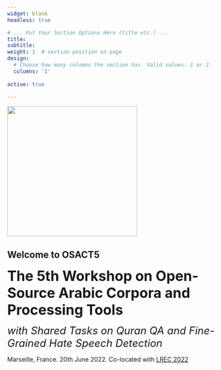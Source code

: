 ```yaml
---
widget: blank
headless: true

# ... Put Your Section Options Here (title etc.) ...
title: 
subtitle:
weight: 1  # section position on page
design:
  # Choose how many columns the section has. Valid values: 1 or 2.
  columns: '1'
  
active: true

---
```

<div class="container">
<div class="row">
  <div class="col-md-2 mx-auto col-md-6  hero-media">
        <img src="https://photos.google.com/u/3/photo/AF1QipMuJSjQU8UQFL6RIVmlUE68eHRkZh8W7ZSOPx9H" width="300" height="300" alt=""> 
  </div>
  <div class="col-2 col-md-6 text-center text-md-right">
      <div class="container text-center">
        <h2>Welcome to OSACT5</h2>
        <font size="6"><b>The 5th Workshop on Open-Source Arabic Corpora and Processing Tools</b></font>
        <p><font size="5"><i>with Shared Tasks on Quran QA and Fine-Grained Hate Speech Detection</i></font></p>
		<p>Marseille, France. 20th June 2022. Co-located with <a href="https://lrec2022.lrec-conf.org/en/">LREC 2022</a></p>
      </div>
    </header></div>
  </div>
</div>
    </div>